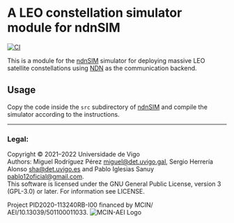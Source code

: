 A LEO constellation simulator module for ndnSIM
===

[![CI](https://github.com/ICARUS-ICN/icarus-ndnsim/actions/workflows/ci.yml/badge.svg)](https://github.com/ICARUS-ICN/icarus-ndnsim/actions/workflows/ci.yml)

This is a module for the [ndnSIM](https://ndnsim.net) simulator for deploying massive LEO satellite constellations using [NDN](https://named-data.net/) as the communication backend.

Usage
---
Copy the code inside the `src` subdirectory of [ndnSIM](https://ndnsim.net) and compile the simulator according to the instructions.

---
### Legal:
Copyright © 2021–2022 Universidade de Vigo<br>
Authors: Miguel Rodríguez Pérez <miguel@det.uvigo.gal>, Sergio Herrería Alonso <sha@det.uvigo.es> and Pablo Iglesias Sanuy <pablo12oficial@gmail.com>.<br>
This software is licensed under the GNU General Public License, version 3 (GPL-3.0) or later. For information see LICENSE.


Project PID2020-113240RB-I00 financed by MCIN/ AEI/10.13039/501100011033.
![MCIN-AEI Logo](https://icarus.det.uvigo.es/assets/img/logo-mcin-aei.png)

